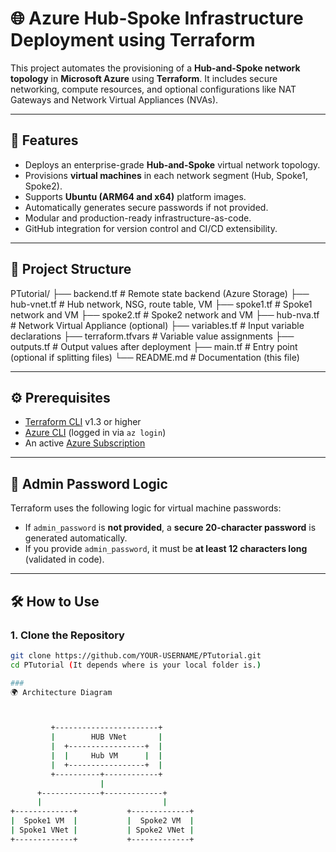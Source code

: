 # 🌐 Azure Hub-Spoke Infrastructure Deployment using Terraform

This project automates the provisioning of a **Hub-and-Spoke network topology** in **Microsoft Azure** using **Terraform**. It includes secure networking, compute resources, and optional configurations like NAT Gateways and Network Virtual Appliances (NVAs).

---

## 🚀 Features

- Deploys an enterprise-grade **Hub-and-Spoke** virtual network topology.
- Provisions **virtual machines** in each network segment (Hub, Spoke1, Spoke2).
- Supports **Ubuntu (ARM64 and x64)** platform images.
- Automatically generates secure passwords if not provided.
- Modular and production-ready infrastructure-as-code.
- GitHub integration for version control and CI/CD extensibility.

---

## 📁 Project Structure

PTutorial/
├── backend.tf # Remote state backend (Azure Storage)
├── hub-vnet.tf # Hub network, NSG, route table, VM
├── spoke1.tf # Spoke1 network and VM
├── spoke2.tf # Spoke2 network and VM
├── hub-nva.tf # Network Virtual Appliance (optional)
├── variables.tf # Input variable declarations
├── terraform.tfvars # Variable value assignments
├── outputs.tf # Output values after deployment
├── main.tf # Entry point (optional if splitting files)
└── README.md # Documentation (this file)


---

## ⚙️ Prerequisites

- [Terraform CLI](https://developer.hashicorp.com/terraform/downloads) v1.3 or higher
- [Azure CLI](https://learn.microsoft.com/en-us/cli/azure/install-azure-cli) (logged in via `az login`)
- An active [Azure Subscription](https://azure.microsoft.com/free)

---

## 🔐 Admin Password Logic

Terraform uses the following logic for virtual machine passwords:

- If `admin_password` is **not provided**, a **secure 20-character password** is generated automatically.
- If you provide `admin_password`, it must be **at least 12 characters long** (validated in code).

---

## 🛠️ How to Use

### 1. Clone the Repository

```bash
git clone https://github.com/YOUR-USERNAME/PTutorial.git
cd PTutorial (It depends where is your local folder is.)

###
🌍 Architecture Diagram



         +-----------------------+
         |        HUB VNet       |
         |  +-----------------+  |
         |  |     Hub VM      |  |
         |  +-----------------+  |
         +----------+------------+
                    |
      +-------------+-------------+
      |                           |
+-------------+           +-------------+
|  Spoke1 VM  |           |  Spoke2 VM  |
| Spoke1 VNet |           | Spoke2 VNet |
+-------------+           +-------------+





